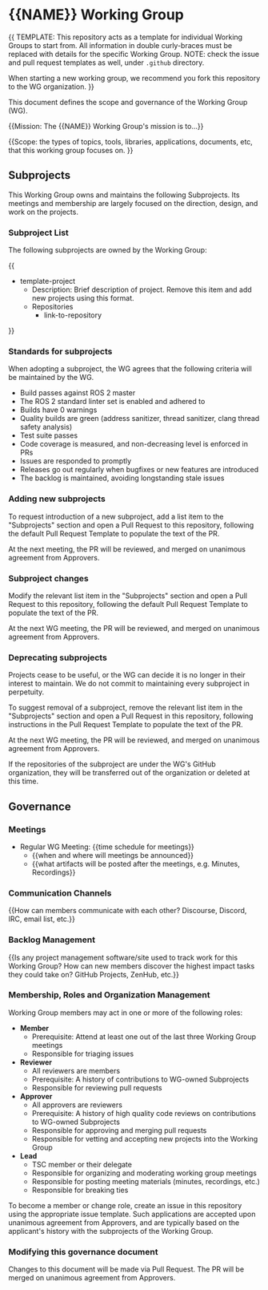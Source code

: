 # {{NAME}} Working Group

{{
TEMPLATE: This repository acts as a template for individual Working Groups to start from.
All information in double curly-braces must be replaced with details for the specific Working Group.
NOTE: check the issue and pull request templates as well, under `.github` directory.

When starting a new working group, we recommend you fork this repository to the WG organization.
}}

This document defines the scope and governance of the Working Group (WG).

{{Mission: The {{NAME}} Working Group's mission is to...}}

{{Scope: the types of topics, tools, libraries, applications, documents, etc, that this working group focuses on. }}

## Subprojects

This Working Group owns and maintains the following Subprojects.
Its meetings and membership are largely focused on the direction, design, and work on the projects.

### Subproject List

The following subprojects are owned by the Working Group:

{{

* template-project
  * Description: Brief description of project. Remove this item and add new projects using this format.
  * Repositories
    * link-to-repository

}}

### Standards for subprojects

When adopting a subproject, the WG agrees that the following criteria will be maintained by the WG.

* Build passes against ROS 2 master
* The ROS 2 standard linter set is enabled and adhered to
* Builds have 0 warnings
* Quality builds are green (address sanitizer, thread sanitizer, clang thread safety analysis)
* Test suite passes
* Code coverage is measured, and non-decreasing level is enforced in PRs
* Issues are responded to promptly
* Releases go out regularly when bugfixes or new features are introduced
* The backlog is maintained, avoiding longstanding stale issues

### Adding new subprojects

To request introduction of a new subproject, add a list item to the "Subprojects" section and open a Pull Request to this repository, following the default Pull Request Template to populate the text of the PR.

At the next meeting, the PR will be reviewed, and merged on unanimous agreement from Approvers.

### Subproject changes

Modify the relevant list item in the "Subprojects" section and open a Pull Request to this repository, following the default Pull Request Template to populate the text of the PR.

At the next WG meeting, the PR will be reviewed, and merged on unanimous agreement from Approvers.

### Deprecating subprojects

Projects cease to be useful, or the WG can decide it is no longer in their interest to maintain.
We do not commit to maintaining every subproject in perpetuity.

To suggest removal of a subproject, remove the relevant list item in the "Subprojects" section and open a Pull Request in this repository, following instructions in the Pull Request Template to populate the text of the PR.

At the next WG meeting, the PR will be reviewed, and merged on unanimous agreement from Approvers.

If the repositories of the subproject are under the WG's GitHub organization, they will be transferred out of the organization or deleted at this time.

## Governance

### Meetings

* Regular WG Meeting: {{time schedule for meetings}}
  * {{when and where will meetings be announced}}
  * {{what artifacts will be posted after the meetings, e.g. Minutes, Recordings}}

### Communication Channels

{{How can members communicate with each other? Discourse, Discord, IRC, email list, etc.}}

### Backlog Management

{{Is any project management software/site used to track work for this Working Group? How can new members discover the highest impact tasks they could take on? GitHub Projects, ZenHub, etc.}}

### Membership, Roles and Organization Management

Working Group members may act in one or more of the following roles:

* **Member**
  * Prerequisite: Attend at least one out of the last three Working Group meetings
  * Responsible for triaging issues
* **Reviewer**
  * All reviewers are members
  * Prerequisite: A history of contributions to WG-owned Subprojects
  * Responsible for reviewing pull requests
* **Approver**
  * All approvers are reviewers
  * Prerequisite: A history of high quality code reviews on contributions to WG-owned Subprojects
  * Responsible for approving and merging pull requests
  * Responsible for vetting and accepting new projects into the Working Group
* **Lead**
  * TSC member or their delegate
  * Responsible for organizing and moderating working group meetings
  * Responsible for posting meeting materials (minutes, recordings, etc.)
  * Responsible for breaking ties

To become a member or change role, create an issue in this repository using the appropriate issue template.
Such applications are accepted upon unanimous agreement from Approvers,  and are typically based on the applicant's history with the subprojects of the Working Group.

### Modifying this governance document

Changes to this document will be made via Pull Request.
The PR will be merged on unanimous agreement from Approvers.
